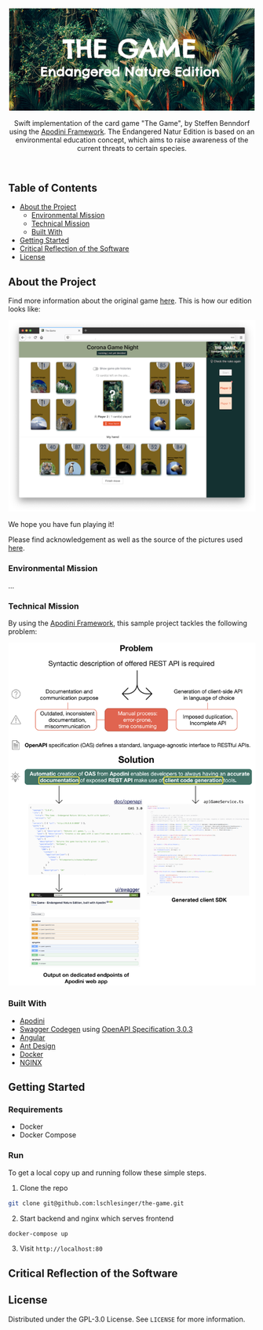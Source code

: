 
<!-- PROJECT LOGO -->
<br />

<p align="center">
  <a href="https://github.com/lschlesinger/the-game">
    <img src="game-web-ui/src/assets/images/logo.png" alt="Logo" width="500">
  </a>
  <p align="center">
    Swift implementation of the card game "The Game", by Steffen Benndorf using the <a href="https://github.com/Apodini/Apodini">Apodini Framework</a>.
    The Endangered Natur Edition is based on an environmental education concept, which aims to raise awareness of the current threats to certain species.
      </p>
    <br/>
  </p> 
</p>

<!-- TABLE OF CONTENTS -->

## Table of Contents

* [About the Project](#about-the-project)
  * [Environmental Mission](#environmental-mission)
  * [Technical Mission](#technical-mission)
  * [Built With](#built-with)
* [Getting Started](#getting-started)
* [Critical Reflection of the Software](#critical-reflection)
* [License](#license)

<!-- ABOUT THE PROJECT -->

## About the Project

Find more information about the original game [here](http://middys.nsv.de/middys/the-game/).
This is how our edition looks like:
<p align="center">
  <img src="game-web-ui/src/assets/images/game-example.png" alt="Logo" width="700">
</p>

We hope you have fun playing it!

Please find acknowledgement as well as the source of the pictures used [here](Documentation/Acknowledgement.md).

### Environmental Mission

...

### Technical Mission

By using the [Apodini Framework](https://github.com/Apodini/Apodini), this sample project tackles the following problem:
<p align="center">
  <img src="./Documentation/info-material/Apodini-Problem-Statement.png" alt="Logo" width="600">
</p>

### Built With

* [Apodini](https://github.com/Apodini/Apodini)
* [Swagger Codegen](https://github.com/swagger-api/swagger-codegen) using [OpenAPI Specification 3.0.3](https://swagger.io/specification/)
* [Angular](https://angular.io/)
* [Ant Design](https://ant.design/docs/react/introduce)
* [Docker](https://www.docker.com/)
* [NGINX](https://www.nginx.com/)

<!-- GETTING STARTED -->

## Getting Started

### Requirements

* Docker
* Docker Compose

### Run

To get a local copy up and running follow these simple steps.

1. Clone the repo

```sh
git clone git@github.com:lschlesinger/the-game.git
```
2. Start backend and nginx which serves frontend

```sh
docker-compose up
```

3. Visit `http://localhost:80`


<!-- CRITICAL REFLECTION -->

## Critical Reflection of the Software


<!-- LICENSE -->

## License

Distributed under the GPL-3.0 License. See `LICENSE` for more information.
